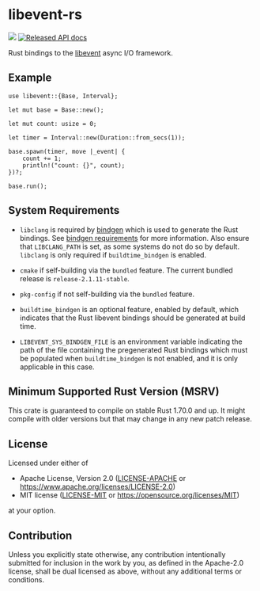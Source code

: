 # libevent-rs
[![](https://meritbadge.herokuapp.com/libevent)](https://crates.io/crates/libevent)
[![Released API docs](https://docs.rs/libevent/badge.svg)](https://docs.rs/libevent)

Rust bindings to the [libevent] async I/O framework.

## Example

```rust,no_run
use libevent::{Base, Interval};

let mut base = Base::new();

let mut count: usize = 0;

let timer = Interval::new(Duration::from_secs(1));

base.spawn(timer, move |_event| {
    count += 1;
    println!("count: {}", count);
})?;

base.run();
```

## System Requirements

* `libclang` is required by [bindgen] which is used to generate the Rust
  bindings. See [bindgen requirements] for more information. Also ensure that
  `LIBCLANG_PATH` is set, as some systems do not do so by default. `libclang`
  is only required if `buildtime_bindgen` is enabled.

* `cmake` if self-building via the `bundled` feature. The current bundled
  release is `release-2.1.11-stable`.

* `pkg-config` if not self-building via the `bundled` feature.

* `buildtime_bindgen` is an optional feature, enabled by default, which
  indicates that the Rust libevent bindings should be generated at build time.

* `LIBEVENT_SYS_BINDGEN_FILE` is an environment variable indicating the path of
  the file containing the pregenerated Rust bindings which must be populated
  when `buildtime_bindgen` is not enabled, and it is only applicable in this
  case.

## Minimum Supported Rust Version (MSRV)

This crate is guaranteed to compile on stable Rust 1.70.0 and up. It might compile
with older versions but that may change in any new patch release.

## License

Licensed under either of

- Apache License, Version 2.0 ([LICENSE-APACHE](LICENSE-APACHE) or
  https://www.apache.org/licenses/LICENSE-2.0)
- MIT license ([LICENSE-MIT](LICENSE-MIT) or https://opensource.org/licenses/MIT)

at your option.

## Contribution

Unless you explicitly state otherwise, any contribution intentionally submitted
for inclusion in the work by you, as defined in the Apache-2.0 license, shall be
dual licensed as above, without any additional terms or conditions.

[libevent]: https://libevent.org/
[hacking]: https://github.com/jmagnuson/libevent-rs/tree/hacking
[bindgen]: https://crates.io/crates/bindgen
[bindgen requirements]: https://rust-lang.github.io/rust-bindgen/requirements.html
